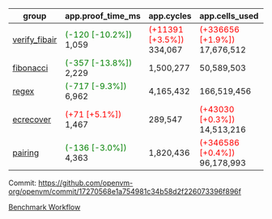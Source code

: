 | group | app.proof_time_ms | app.cycles | app.cells_used | leaf.proof_time_ms | leaf.cycles | leaf.cells_used |
| -- | -- | -- | -- | -- | -- | -- |
| [verify_fibair](https://github.com/openvm-org/openvm/blob/benchmark-results/benchmarks-pr/1701/verify_fibair-17270568e1a754981c34b58d2f226073396f896f.md) |<span style='color: green'>(-120 [-10.2%])</span> 1,059 | <span style='color: red'>(+11391 [+3.5%])</span> 334,067 | <span style='color: red'>(+336656 [+1.9%])</span> 17,676,512 |- | - | - |
| [fibonacci](https://github.com/openvm-org/openvm/blob/benchmark-results/benchmarks-pr/1701/fibonacci-17270568e1a754981c34b58d2f226073396f896f.md) |<span style='color: green'>(-357 [-13.8%])</span> 2,229 |  1,500,277 |  50,589,503 |- | - | - |
| [regex](https://github.com/openvm-org/openvm/blob/benchmark-results/benchmarks-pr/1701/regex-17270568e1a754981c34b58d2f226073396f896f.md) |<span style='color: green'>(-717 [-9.3%])</span> 6,962 |  4,165,432 |  166,519,456 |- | - | - |
| [ecrecover](https://github.com/openvm-org/openvm/blob/benchmark-results/benchmarks-pr/1701/ecrecover-17270568e1a754981c34b58d2f226073396f896f.md) |<span style='color: red'>(+71 [+5.1%])</span> 1,467 |  289,547 | <span style='color: red'>(+43030 [+0.3%])</span> 14,513,216 |- | - | - |
| [pairing](https://github.com/openvm-org/openvm/blob/benchmark-results/benchmarks-pr/1701/pairing-17270568e1a754981c34b58d2f226073396f896f.md) |<span style='color: green'>(-136 [-3.0%])</span> 4,363 |  1,820,436 | <span style='color: red'>(+346586 [+0.4%])</span> 96,178,993 |- | - | - |


Commit: https://github.com/openvm-org/openvm/commit/17270568e1a754981c34b58d2f226073396f896f

[Benchmark Workflow](https://github.com/openvm-org/openvm/actions/runs/15422539513)
